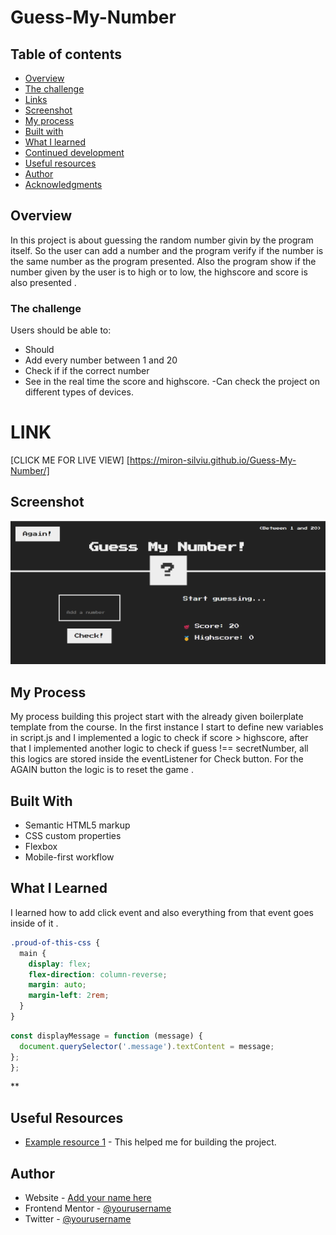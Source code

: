 # Guess-My-Number

## Table of contents

- [Overview](#overview)
- [The challenge](#the-challenge)
- [Links](#links)
- [Screenshot](#screenshot)
- [My process](#my-process)
- [Built with](#built-with)
- [What I learned](#what-i-learned)
- [Continued development](#continued-development)
- [Useful resources](#useful-resources)
- [Author](#author)
- [Acknowledgments](#acknowledgments)

## Overview

In this project is about guessing the random number givin by the program itself. So the user can add a number and the program verify if the number is the same number as the program presented. Also the program show if the number given by the user is to high or to low, the highscore and score is also presented .

### The challenge

Users should be able to:

- Should
- Add every number between 1 and 20
- Check if if the correct number
- See in the real time the score and highscore.
  -Can check the project on different types of devices.

# LINK
[CLICK ME FOR LIVE VIEW] [https://miron-silviu.github.io/Guess-My-Number/]

## Screenshot

![alt text](image-1.png)

## My Process

My process building this project start with the already given boilerplate template from the course. In the first instance I start to define new variables in script.js and I implemented a logic to check if score > highscore, after that I implemented another logic to check if guess !== secretNumber, all this logics are stored inside the eventListener for Check button. For the AGAIN button the logic is to reset the game .

## Built With

- Semantic HTML5 markup
- CSS custom properties
- Flexbox
- Mobile-first workflow

## What I Learned

I learned how to add click event and also everything from that event goes inside of it .

```css
.proud-of-this-css {
  main {
    display: flex;
    flex-direction: column-reverse;
    margin: auto;
    margin-left: 2rem;
  }
}
```

```js
const displayMessage = function (message) {
  document.querySelector('.message').textContent = message;
};
};
```

\*\*



## Useful Resources

- [Example resource 1](https://www.udemy.com/course/the-complete-javascript-course/learn/lecture/22648403#overview) - This helped me for building the project.

## Author

- Website - [Add your name here](https://www.your-site.com)
- Frontend Mentor - [@yourusername](https://www.frontendmentor.io/profile/yourusername)
- Twitter - [@yourusername](https://www.twitter.com/yourusername)
